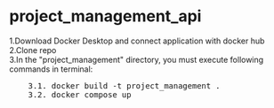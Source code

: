 # project_management_api
1.Download Docker Desktop and connect application with docker hub<br/>
2.Clone repo<br/>
3.In the "project_management" directory, you must execute following commands in terminal:<br/>
<pre>
    3.1. docker build -t project_management .
    3.2. docker compose up
</pre>
